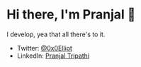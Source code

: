 # Hi there, I'm Pranjal 👋

I develop, yea that all there's to it.

- Twitter: [@0x0Elliot](https://x.com/_Pranjal2003)
- LinkedIn: [Pranjal Tripathi](https://www.linkedin.com/in/pranjaltripathi2003/)
